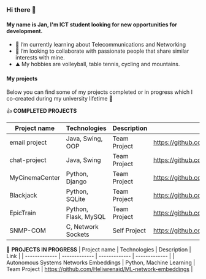 ### Hi there 👋

#### My name is Jan, I'm ICT student looking for new opportunities for development.
 
- 🌱 I’m currently learning about Telecommunications and Networking 
- 👯 I’m looking to collaborate with passionate people that share similar interests with mine.
- :mountain: My hobbies are volleyball, table tennis, cycling and mountains.

#### My projects

Below you can find some of my projects completed or in progress which I co-created during my university lifetime :school:

:+1: **COMPLETED PROJECTS**

| Project name  | Technologies | Description | Link | 
| ------------- | ------------- | ------------- | ------------- | 
| email project  | Java, Swing, OOP  | Team Project | https://github.com/janek1842/University_Scripts/tree/Java/PocztaFINAL |
| chat-project  | Java, Swing  | Team Project | https://github.com/janek1842/chat-project |
| MyCinemaCenter  | Python, Django  | Team Project | https://github.com/janek1842/MyCinemaCenter | 
| Blackjack  | Python, SQLite  | Team Project | https://github.com/janek1842/Blackjack | 
| EpicTrain  | Python, Flask, MySQL  | Team Project | https://github.com/janek1842/EpicTrain | 
| SNMP-COM  | C, Network Sockets  | Self Project | https://github.com/janek1842/SNMP-COM | 

:muscle: **PROJECTS IN PROGRESS**
| Project name  | Technologies | Description | Link | 
| ------------- | ------------- | ------------- | ------------- | 
| Autonomous Systems Networks Embeddings  | Python, Machine Learning  | Team Project | https://github.com/Heliwrenaid/ML-network-embeddings | 
